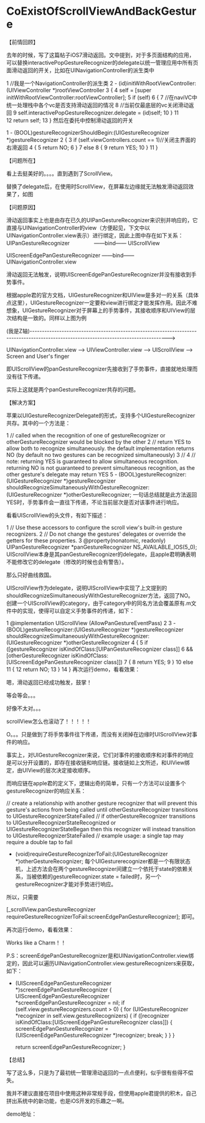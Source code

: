 CoExistOfScrollViewAndBackGesture
=================================
 

【前情回顾】

去年的时候，写了这篇帖子iOS7滑动返回。文中提到，对于多页面结构的应用，可以替换interactivePopGestureRecognizer的delegate以统一管理应用中所有页面滑动返回的开关，比如在UINavigationController的派生类中

 1 //我是一个NavigationController的派生类
 2 - (id)initWithRootViewController:(UIViewController *)rootViewController
 3 {
 4     self = [super initWithRootViewController:rootViewController];
 5     if (self)
 6     {
 7         //在naviVC中统一处理栈中各个vc是否支持滑动返回的情况
 8         //当前仅最底层的vc关闭滑动返回
 9         self.interactivePopGestureRecognizer.delegate = (id<UIGestureRecognizerDelegate>)self;
10     }
11     
12     return self;
13 }
然后在委托中控制滑动返回的开关

 1 - (BOOL)gestureRecognizerShouldBegin:(UIGestureRecognizer *)gestureRecognizer
 2 {
 3     if (self.viewControllers.count == 1)//关闭主界面的右滑返回
 4     {
 5         return NO;
 6     }
 7     else
 8     {
 9         return YES;
10     }
11 }
 

【问题所在】

看上去挺美好的。。。。直到遇到了ScrollView。

替换了delegate后，在使用时ScrollView，在屏幕左边缘就无法触发滑动返回效果了，如图



 

【问题原因】

滑动返回事实上也是由存在已久的UIPanGestureRecognizer来识别并响应的，它直接与UINavigationController的view（方便起见，下文中以UINavigationController.view表示）进行绑定，因此上图中存在如下关系：
UIPanGestureRecognizer 　　　　     ——bind——  UIScrollView

UIScreenEdgePanGestureRecognizer ——bind——  UINavigationController.view

滑动返回无法触发，说明UIScreenEdgePanGestureRecognizer并没有接收到手势事件。

 

根据apple君的官方文档，UIGestureRecognizer和UIView是多对一的关系（具体点这里），UIGestureRecognizer一定要和view进行绑定才能发挥作用。因此不难想象，UIGestureRecognizer对于屏幕上的手势事件，其接收顺序和UIView的层次结构是一致的。同样以上图为例

 

(我是Z轴)-------------------------------------------------------------------------------------------------------------------------------------->

 

UINavigationController.view —>  UIViewController.view —>  UIScrollView —>  Screen and User's finger

 

即UIScrollView的panGestureRecognizer先接收到了手势事件，直接就地处理而没有往下传递。

 

实际上这就是两个panGestureRecognizer共存的问题。

 

【解决方案】

苹果以UIGestureRecognizerDelegate的形式，支持多个UIGestureRecognizer共存。其中的一个方法是：

1 // called when the recognition of one of gestureRecognizer or otherGestureRecognizer would be blocked by the other
2 // return YES to allow both to recognize simultaneously. the default implementation returns NO (by default no two gestures can be recognized simultaneously)
3 //
4 // note: returning YES is guaranteed to allow simultaneous recognition. returning NO is not guaranteed to prevent simultaneous recognition, as the other gesture's delegate may return YES
5 - (BOOL)gestureRecognizer:(UIGestureRecognizer *)gestureRecognizer shouldRecognizeSimultaneouslyWithGestureRecognizer:(UIGestureRecognizer *)otherGestureRecognizer;
 一句话总结就是此方法返回YES时，手势事件会一直往下传递，不论当前层次是否对该事件进行响应。

 

看看UIScrollView的头文件，有如下描述：

1 // Use these accessors to configure the scroll view's built-in gesture recognizers.
2 // Do not change the gestures' delegates or override the getters for these properties.
3 @property(nonatomic, readonly) UIPanGestureRecognizer *panGestureRecognizer NS_AVAILABLE_IOS(5_0);
UIScrollView本身是其panGestureRecognizer的delegate，且apple君明确表明不能修改它的delegate（修改的时候也会有警告）。

那么只好曲线救国。

UIScrollView作为delegate，说明UIScrollView中实现了上文提到的shouldRecognizeSimultaneouslyWithGestureRecognizer方法，返回了NO。创建一个UIScrollView的category，由于category中的同名方法会覆盖原有.m文件中的实现，使得可以自定义手势事件的传递，如下：

 1 @implementation UIScrollView (AllowPanGestureEventPass)
 2 
 3 - (BOOL)gestureRecognizer:(UIGestureRecognizer *)gestureRecognizer shouldRecognizeSimultaneouslyWithGestureRecognizer:(UIGestureRecognizer *)otherGestureRecognizer
 4 {
 5     if ([gestureRecognizer isKindOfClass:[UIPanGestureRecognizer class]]
 6         && [otherGestureRecognizer isKindOfClass:[UIScreenEdgePanGestureRecognizer class]])
 7     {
 8         return YES;
 9     }
10     else
11     {
12         return  NO;
13     }
14 }
再次运行demo，看看效果：


嗯，滑动返回已经成功触发，鼓掌！

等会等会。。。

好像不太对。。。

scrollView怎么也滚动了！！！！！

O。。。只是做到了将手势事件往下传递，而没有关闭掉在边缘时UIScrollView对事件的响应。

 

事实上，对UIGestureRecognizer来说，它们对事件的接收顺序和对事件的响应是可以分开设置的，即存在接收链和响应链。接收链如上文所述，和UIView绑定，由UIView的层次决定接收顺序。

而响应链在apple君的定义下，逻辑出奇的简单，只有一个方法可以设置多个gestureRecognizer的响应关系：

// create a relationship with another gesture recognizer that will prevent this gesture's actions from being called until otherGestureRecognizer transitions to UIGestureRecognizerStateFailed
// if otherGestureRecognizer transitions to UIGestureRecognizerStateRecognized or UIGestureRecognizerStateBegan then this recognizer will instead transition to UIGestureRecognizerStateFailed
// example usage: a single tap may require a double tap to fail
- (void)requireGestureRecognizerToFail:(UIGestureRecognizer *)otherGestureRecognizer;
每个UIGesturerecognizer都是一个有限状态机，上述方法会在两个gestureRecognizer间建立一个依托于state的依赖关系，当被依赖的gestureRecognizer.state = failed时，另一个gestureRecognizer才能对手势进行响应。

 

所以，只需要

[_scrollView.panGestureRecognizer requireGestureRecognizerToFail:screenEdgePanGestureRecognizer];
即可。



再次运行demo，看看效果：

 Works like a Charm！！



P.S：screenEdgePanGestureRecognizer是和UINavigationController.view绑定的，因此可以遍历UINavigationController.view.gestureRecognizers来获取，如下：

- (UIScreenEdgePanGestureRecognizer *)screenEdgePanGestureRecognizer
{
    UIScreenEdgePanGestureRecognizer *screenEdgePanGestureRecognizer = nil;
    if (self.view.gestureRecognizers.count > 0)
    {
        for (UIGestureRecognizer *recognizer in self.view.gestureRecognizers)
        {
            if ([recognizer isKindOfClass:[UIScreenEdgePanGestureRecognizer class]])
            {
                screenEdgePanGestureRecognizer = (UIScreenEdgePanGestureRecognizer *)recognizer;
                break;
            }
        }
    }

    return screenEdgePanGestureRecognizer;
}
 

【总结】

写了这么多，只是为了最初统一管理滑动返回的一点点便利，似乎很有些得不偿失。

我并不建议直接在项目中使用这种非常规手段，但使用apple君提供的积木，自己拼出系统中的新功能，也是iOS开发的乐趣之一啊。

demo地址：



 
